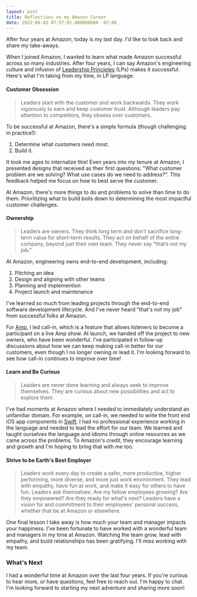 ```yaml
---
layout: post
title: Reflections on my Amazon Career
date: 2022-06-03 07:57:01.000000000 -07:00
---
```


After four years at Amazon, today is my last day.
I'd like to look back and share my take-aways.

When I joined Amazon, I wanted to learn what made Amazon successful across so
many industries. After four years, I can say Amazon's
engineering culture and infusion of [Leadership
Principles](https://www.amazon.jobs/en/principles) (LPs) makes it successful.
Here's what I'm taking from my time, in LP language:

#### Customer Obsession

> Leaders start with the customer and work backwards. They work vigorously to
earn and keep customer trust. Although leaders pay attention to competitors,
they obsess over customers.

To be successful at Amazon, there's a simple formula (though challenging in practice!):
1. Determine what customers need most.
2. Build it.

It took me ages to internalize this!
Even years into my tenure at Amazon, I presented designs that received as
their first questions: "What customer problem are we solving? What use cases
do we need to address?". This feedback helped me focus on how to best serve the
customer.

At Amazon, there's more things to do and problems to solve than time to do them.
Prioritizing what to build boils down to determining the most
impactful customer challenges.

#### Ownership

> Leaders are owners. They think long term and don’t sacrifice long-term value
for short-term results. They act on behalf of the entire company, beyond just
their own team. They never say “that’s not my job."

At Amazon, engineering owns end-to-end development, including:
1. Pitching an idea
2. Design and aligning with other teams
4. Planning and implemention
5. Project launch and maintenance

I've learned so much from leading projects through the end-to-end software
development lifecycle. And I've never heard "that's not my job"
from successful folks at Amazon.

For [Amp](https://www.onamp.com/), I led call-in, which is a feature that
allows listeners to become a participant on a live Amp show.
At launch, we handed off the project to new owners, who have been wonderful. I've
participated in follow-up discussions about how we can keep making call-in
better for our customers, even though I no longer owning or lead it. I'm
looking forward to see how call-in continues to improve over time!

#### Learn and Be Curious

> Leaders are never done learning and always seek to improve themselves. They
are curious about new possibilities and act to explore them.

I've had moments at Amazon where I needed to
immediately understand an unfamiliar domain. For example, on call-in, we needed
to write the front end iOS app components in [Swift](https://developer.apple.com/swift/).
I had no professional experience working in the language and needed to lead the
effort for our team. We learned and taught ourselves the language and idioms
through online resources as we came across the problems.
To Amazon's credit, they encourage learning and growth
and I'm hoping to bring that with me too.

#### Strive to be Earth's Best Employer

> Leaders work every day to create a safer, more productive, higher performing,
more diverse, and more just work environment. They lead with empathy, have fun
at work, and make it easy for others to have fun. Leaders ask themselves: Are my
fellow employees growing? Are they empowered? Are they ready for what's next?
Leaders have a vision for and commitment to their employees' personal success,
whether that be at Amazon or elsewhere.

One final lesson I take away is how much your team and manager impacts your
happiness. I've been fortunate to have worked with a wonderful team and managers
in my time at Amazon. Watching the team grow, lead with empathy, and build
relationships has been gratifying. I'll miss working with my team.

### What's Next

I had a wonderful time at Amazon over the last four years. If you're curious to hear
more, or have questions, feel free to reach out. I'm happy to chat. I'm
looking forward to starting my next adventure and sharing more soon!
